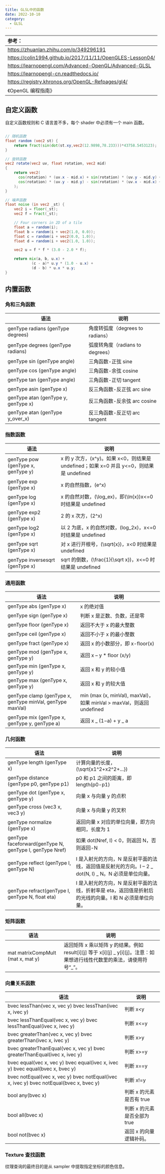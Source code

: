 ```yaml
---
title: GLSL中的函数
date: 2022-10-10
category:
  - GLSL
---
```


| 参考：                                                    |
| :-------------------------------------------------------- |
| https://zhuanlan.zhihu.com/p/349296191                    |
| https://colin1994.github.io/2017/11/11/OpenGLES-Lesson04/ |
| https://learnopengl.com/Advanced-OpenGL/Advanced-GLSL     |
| https://learnopengl-cn.readthedocs.io/                    |
| https://registry.khronos.org/OpenGL-Refpages/gl4/         |
| 《OpenGL 编程指南》                                       |

## 自定义函数

自定义函数规则和 C 语言差不多，每个 shader 中必须有一个 main 函数。

```glsl

// 随机函数
float random (vec2 st) {
    return fract(sin(dot(st.xy,vec2(12.9898,78.233)))*43758.5453123);
}

// 旋转函数
vec2 rotate(vec2 uv, float rotation, vec2 mid)
{
    return vec2(
      cos(rotation) * (uv.x - mid.x) + sin(rotation) * (uv.y - mid.y) + mid.x,
      cos(rotation) * (uv.y - mid.y) - sin(rotation) * (uv.x - mid.x) + mid.y
    );
}

// 噪声函数
float noise (in vec2 _st) {
    vec2 i = floor(_st);
    vec2 f = fract(_st);

    // Four corners in 2D of a tile
    float a = random(i);
    float b = random(i + vec2(1.0, 0.0));
    float c = random(i + vec2(0.0, 1.0));
    float d = random(i + vec2(1.0, 1.0));

    vec2 u = f * f * (3.0 - 2.0 * f);

    return mix(a, b, u.x) +
            (c - a)* u.y * (1.0 - u.x) +
            (d - b) * u.x * u.y;
}


```

## 内置函数

### 角和三角函数

| 语法                                | 说明                             |
| ----------------------------------- | -------------------------------- |
| genType radians (genType degrees)   | 角度转弧度（degrees to radians） |
| genType degrees (genType radians)   | 弧度转角度（radians to degrees） |
| genType sin (genType angle)         | 三角函数-正弦 sine               |
| genType cos (genType angle)         | 三角函数-余弦 cosine             |
| genType tan (genType angle)         | 三角函数-正切 tangent            |
| genType asin (genType x)            | 反三角函数-反正弦 arc sine       |
| genType atan (genType y, genType x) | 反三角函数-反余弦 arc cosine     |
| genType atan (genType y_over_x)     | 反三角函数-反正切 arc tangent    |

### 指数函数

| 语法                               | 说明                                                                                       |
| ---------------------------------- | ------------------------------------------------------------------------------------------ |
| genType pow (genType x, genType y) | x 的 y 次方，\(x^y\)。如果 x<0，则结果是 undefined；如果 x=0 并且 y<=0，则结果是 undefined |
| genType exp (genType x)            | x 的自然指数，\(e^x\)                                                                      |
| genType log (genType x)            | x 的自然对数，\(\log_ex\)，即\(\ln{x}\)x<=0 时结果是 undefined                             |
| genType exp2 (genType x)           | 2 的 x 次方，\(2^x\)                                                                       |
| genType log2 (genType x)           | 以 2 为底，x 的自然对数，\(log_2x\)，x<=0 时结果是 undefined                               |
| genType sqrt (genType x)           | 对 x 进行开根号，\(\sqrt{x}\)，x<0 时结果是 undefined                                      |
| genType inversesqrt (genType x)    | sqrt 的倒数，\(\frac{1}{\sqrt x}\)，x<=0 时结果是 undefined                                |

### 通用函数

| 语法                                                      | 说明                                                                  |
| --------------------------------------------------------- | --------------------------------------------------------------------- |
| genType abs (genType x)                                   | x 的绝对值                                                            |
| genType sign (genType x)                                  | 判断 x 是正数、负数，还是零                                           |
| genType floor (genType x)                                 | 返回不大于 x 的最大整数                                               |
| genType ceil (genType x)                                  | 返回不小于 x 的最小整数                                               |
| genType fract (genType x)                                 | 返回 x 的小数部分，即 x-floor(x)                                      |
| genType mod (genType x, genType y)                        | 返回 x – y \* floor (x/y)                                             |
| genType min (genType x, genType y)                        | 返回 x 和 y 的较小值                                                  |
| genType max (genType x, genType y)                        | 返回 x 和 y 的较大值                                                  |
| genType clamp (genType x, genType minVal, genType maxVal) | min (max (x, minVal), maxVal)，如果 minVal > maxVal，则返回 undefined |
| genType mix (genType x, genType y, genType a)             | 返回 x _ (1−a) + y _ a                                                |

### 几何函数

| 语法                                                    | 说明                                                                                                    |
| ------------------------------------------------------- | ------------------------------------------------------------------------------------------------------- |
| genType length (genType x)                              | 计算向量的长度， \(\sqrt{x1^2+x2^2+...}\)                                                               |
| genType distance (genType p0, genType p1)               | p0 和 p1 之间的距离，即 length(p0-p1)                                                                   |
| genType dot (genType x, genType y)                      | 向量 x 与向量 y 的点积                                                                                  |
| genType cross (vec3 x, vec3 y)                          | 向量 x 与向量 y 的叉积                                                                                  |
| genType normalize (genType x)                           | 返回向量 x 对应的单位向量，即方向相同，长度为 1                                                         |
| genType faceforward(genType N, genType I, genType Nref) | 如果 dot(Nref, I) < 0，则返回 N，否则返回-N                                                             |
| genType reflect (genType I, genType N)                  | I 是入射光的方向，N 是反射平面的法线，返回值是反射光的方向。I – 2 _ dot(N, I) _ N。N 必须是单位向量。   |
| genType refract(genType I, genType N, float eta)        | I 是入射光的方向，N 是反射平面的法线，折射率是 eta，返回值是折射后的光线的向量。I 和 N 必须是单位向量。 |

### 矩阵函数

| 语法                              | 说明                                                                                                                      |
| --------------------------------- | ------------------------------------------------------------------------------------------------------------------------- |
| mat matrixCompMult (mat x, mat y) | 返回矩阵 x 乘以矩阵 y 的结果。例如 result[i][j] 等于 x[i][j] _ y[i][j]。注意：如果想进行线性代数里的乘法，请使用符号“_”。 |

### 向量关系函数

| 语法                                                                                    | 说明                         |
| --------------------------------------------------------------------------------------- | ---------------------------- |
| bvec lessThan(vec x, vec y) bvec lessThan(ivec x, ivec y)                               | 判断 x<y                     |
| bvec lessThanEqual(vec x, vec y) bvec lessThanEqual(ivec x, ivec y)                     | 判断 x<=y                    |
| bvec greaterThan(vec x, vec y) bvec greaterThan(ivec x, ivec y)                         | 判断 x>y                     |
| bvec greaterThanEqual(vec x, vec y) bvec greaterThanEqual(ivec x, ivec y)               | 判断 x>=y                    |
| bvec equal(vec x, vec y) bvec equal(ivec x, ivec y) bvec equal(bvec x, bvec y)          | 判断 x==y                    |
| bvec notEqual(vec x, vec y) bvec notEqual(ivec x, ivec y) bvec notEqual(bvec x, bvec y) | 判断 x!=y                    |
| bool any(bvec x)                                                                        | 判断 x 的元素是否有 true     |
| bool all(bvec x)                                                                        | 判断 x 的元素是否全部为 true |
| bool not(bvec x)                                                                        | 返回 x 的向量逻辑补码。      |

### Texture 查找函数

纹理查询的最终目的是从 sampler 中提取指定坐标的颜色信息。
